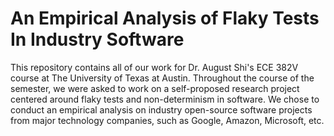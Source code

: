 # An Empirical Analysis of Flaky Tests In Industry Software
This repository contains all of our work for Dr. August Shi's ECE 382V course at The University of Texas at Austin. Throughout the course of the semester, we were asked to work on a self-proposed research project centered around flaky tests and non-determinism in software. We chose to conduct an empirical analysis on industry open-source software projects from major technology companies, such as Google, Amazon, Microsoft, etc.
